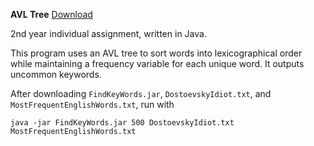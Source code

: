 **AVL Tree** [Download](https://github.com/ablochha/Resume/blob/master/AVLTree/AVLTree.zip?raw=true)

2nd year individual assignment, written in Java.

This program uses an AVL tree to sort words into lexicographical order while maintaining a frequency variable for each unique word. It outputs uncommon keywords.

After downloading `FindKeyWords.jar`, `DostoevskyIdiot.txt`, and `MostFrequentEnglishWords.txt`, run with

```
java -jar FindKeyWords.jar 500 DostoevskyIdiot.txt MostFrequentEnglishWords.txt
```
